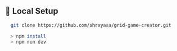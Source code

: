 ## 🔬 Local Setup


```bash
  git clone https://github.com/shrxyaaa/grid-game-creator.git

  > npm install
  > npm run dev
